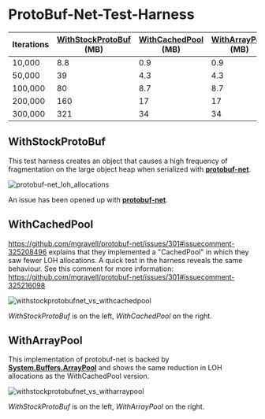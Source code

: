 # ProtoBuf-Net-Test-Harness

Iterations|[WithStockProtoBuf](https://github.com/Singh400/ProtoBuf-Net-Test-Harness#withstockprotobuf) (MB)|[WithCachedPool](https://github.com/Singh400/ProtoBuf-Net-Test-Harness#withcachedpool) (MB) |[WithArrayPool](https://github.com/Singh400/ProtoBuf-Net-Test-Harness#witharraypool) (MB)
------------ | ------------- | ------------- | -------------
10,000|8.8|0.9|0.9
50,000|39|4.3|4.3
100,000|80|8.7|8.7
200,000|160|17|17
300,000|321|34|34

## WithStockProtoBuf
This test harness creates an object that causes a high frequency of fragmentation on the large object heap when serialized with [**protobuf-net**](https://github.com/mgravell/protobuf-net).

![protobuf-net_loh_allocations](https://user-images.githubusercontent.com/1906778/29731677-39de6686-89dd-11e7-8e86-623ab168017c.png)

An issue has been opened up with [**protobuf-net**](https://github.com/mgravell/protobuf-net/issues/301).

## WithCachedPool
https://github.com/mgravell/protobuf-net/issues/301#issuecomment-325208496 explains that they implemented a "CachedPool" in which they saw fewer LOH allocations. A quick test in the harness reveals the same behaviour. See this comment for more information:  https://github.com/mgravell/protobuf-net/issues/301#issuecomment-325216098

![withstockprotobufnet_vs_withcachedpool](https://user-images.githubusercontent.com/1906778/29752872-ec7df3a2-8b5d-11e7-9be4-239a59b06675.png)

_WithStockProtoBuf_ is on the left, _WithCachedPool_ on the right.

## WithArrayPool
This implementation of protobuf-net is backed by [**System.Buffers.ArrayPool**](https://www.nuget.org/packages/System.Buffers/) and shows the same reduction in LOH allocations as the WithCachedPool version.

![withstockprotobufnet_vs_witharraypool](https://user-images.githubusercontent.com/1906778/29785987-65f1cb78-8c21-11e7-8c98-5203baefb932.png)

_WithStockProtoBuf_ is on the left, _WithArrayPool_ on the right.
